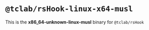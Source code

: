# `@tclab/rsHook-linux-x64-musl`

This is the **x86_64-unknown-linux-musl** binary for `@tclab/rsHook`
